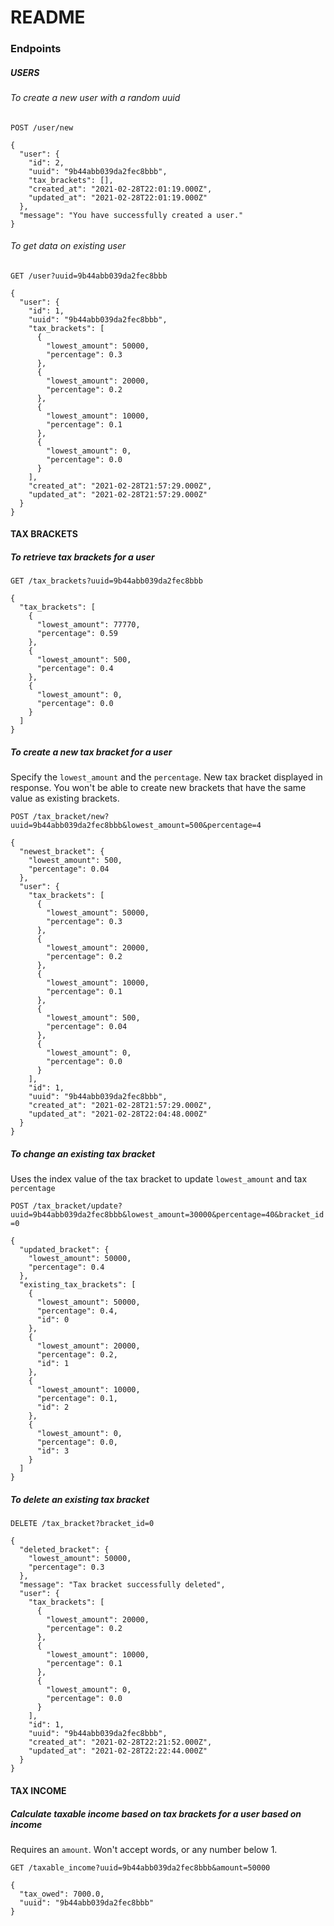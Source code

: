# README

### Endpoints
##### USERS

###### To create a new user with a random uuid

`POST /user/new`
```
{
  "user": {
    "id": 2,
    "uuid": "9b44abb039da2fec8bbb",
    "tax_brackets": [],
    "created_at": "2021-02-28T22:01:19.000Z",
    "updated_at": "2021-02-28T22:01:19.000Z"
  },
  "message": "You have successfully created a user."
}
```

###### To get data on existing user

`GET /user?uuid=9b44abb039da2fec8bbb`
```
{
  "user": {
    "id": 1,
    "uuid": "9b44abb039da2fec8bbb",
    "tax_brackets": [
      {
        "lowest_amount": 50000,
        "percentage": 0.3
      },
      {
        "lowest_amount": 20000,
        "percentage": 0.2
      },
      {
        "lowest_amount": 10000,
        "percentage": 0.1
      },
      {
        "lowest_amount": 0,
        "percentage": 0.0
      }
    ],
    "created_at": "2021-02-28T21:57:29.000Z",
    "updated_at": "2021-02-28T21:57:29.000Z"
  }
}
```

#### TAX BRACKETS
##### To retrieve tax brackets for a user

`GET /tax_brackets?uuid=9b44abb039da2fec8bbb`
```
{
  "tax_brackets": [
    {
      "lowest_amount": 77770,
      "percentage": 0.59
    },
    {
      "lowest_amount": 500,
      "percentage": 0.4
    },
    {
      "lowest_amount": 0,
      "percentage": 0.0
    }
  ]
}
```

##### To create a new tax bracket for a user
Specify the `lowest_amount` and the `percentage`. New tax bracket displayed in response. You won't be able to create new brackets that have the same value as existing brackets.

`POST /tax_bracket/new?uuid=9b44abb039da2fec8bbb&lowest_amount=500&percentage=4`
```
{
  "newest_bracket": {
    "lowest_amount": 500,
    "percentage": 0.04
  },
  "user": {
    "tax_brackets": [
      {
        "lowest_amount": 50000,
        "percentage": 0.3
      },
      {
        "lowest_amount": 20000,
        "percentage": 0.2
      },
      {
        "lowest_amount": 10000,
        "percentage": 0.1
      },
      {
        "lowest_amount": 500,
        "percentage": 0.04
      },
      {
        "lowest_amount": 0,
        "percentage": 0.0
      }
    ],
    "id": 1,
    "uuid": "9b44abb039da2fec8bbb",
    "created_at": "2021-02-28T21:57:29.000Z",
    "updated_at": "2021-02-28T22:04:48.000Z"
  }
}
```

##### To change an existing tax bracket
Uses the index value of the tax bracket to update `lowest_amount` and tax `percentage`

`POST /tax_bracket/update?uuid=9b44abb039da2fec8bbb&lowest_amount=30000&percentage=40&bracket_id=0`
```
{
  "updated_bracket": {
    "lowest_amount": 50000,
    "percentage": 0.4
  },
  "existing_tax_brackets": [
    {
      "lowest_amount": 50000,
      "percentage": 0.4,
      "id": 0
    },
    {
      "lowest_amount": 20000,
      "percentage": 0.2,
      "id": 1
    },
    {
      "lowest_amount": 10000,
      "percentage": 0.1,
      "id": 2
    },
    {
      "lowest_amount": 0,
      "percentage": 0.0,
      "id": 3
    }
  ]
}
```

##### To delete an existing tax bracket
`DELETE /tax_bracket?bracket_id=0`
```
{
  "deleted_bracket": {
    "lowest_amount": 50000,
    "percentage": 0.3
  },
  "message": "Tax bracket successfully deleted",
  "user": {
    "tax_brackets": [
      {
        "lowest_amount": 20000,
        "percentage": 0.2
      },
      {
        "lowest_amount": 10000,
        "percentage": 0.1
      },
      {
        "lowest_amount": 0,
        "percentage": 0.0
      }
    ],
    "id": 1,
    "uuid": "9b44abb039da2fec8bbb",
    "created_at": "2021-02-28T22:21:52.000Z",
    "updated_at": "2021-02-28T22:22:44.000Z"
  }
}
```

#### TAX INCOME
##### Calculate taxable income based on tax brackets for a user based on income
Requires an `amount`. Won't accept words, or any number below 1.

`GET /taxable_income?uuid=9b44abb039da2fec8bbb&amount=50000`
```
{
  "tax_owed": 7000.0,
  "uuid": "9b44abb039da2fec8bbb"
}
```
